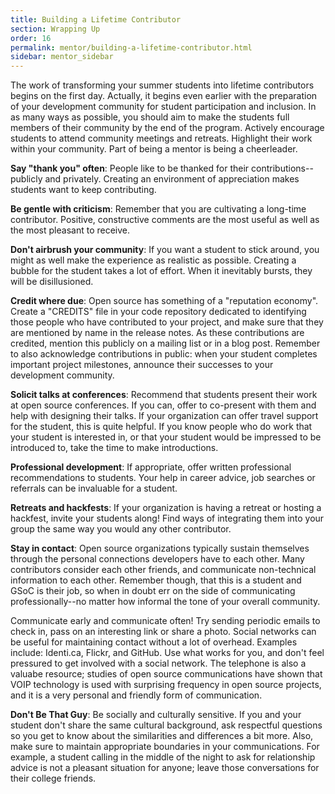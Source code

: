 ```yaml
---
title: Building a Lifetime Contributor
section: Wrapping Up
order: 16
permalink: mentor/building-a-lifetime-contributor.html
sidebar: mentor_sidebar
---
```


The work of transforming your summer students into lifetime contributors begins on the first day. Actually, it begins even earlier with the preparation of your development community for student participation and inclusion. In as many ways as possible, you should aim to make the students full members of their community by the end of the program. Actively encourage students to attend community meetings and retreats. Highlight their work within your community. Part of being a mentor is being a cheerleader.

**Say "thank you" often**: People like to be thanked for their contributions--publicly and privately. Creating an environment of appreciation makes students want to keep contributing.

**Be gentle with criticism**: Remember that you are cultivating a long-time contributor.  Positive, constructive comments are the most useful as well as the most pleasant to receive.

**Don't airbrush your community**: If you want a student to stick around, you might as well make the experience as realistic as possible. Creating a bubble for the student takes a lot of effort. When it inevitably bursts, they will be disillusioned.

**Credit where due**: Open source has something of a "reputation economy". Create a "CREDITS" file in your code repository dedicated to identifying those people who have contributed to your project, and make sure that they are mentioned by name in the release notes.   As these contributions are credited, mention this publicly on a mailing list or in a blog post. Remember to also acknowledge contributions in public: when your student completes important project milestones, announce their successes to your development community.

**Solicit talks at conferences**: Recommend that students present their work at open source conferences. If you can, offer to co-present with them and help with designing their talks. If your organization can offer travel support for the student, this is quite helpful.  If you know people who do work that your student is interested in, or that your student would be impressed to be introduced to, take the time to make introductions.

**Professional development**: If appropriate, offer written professional recommendations to students. Your help in career advice, job searches or referrals can be invaluable for a student.

**Retreats and hackfests**: If your organization is having a retreat or hosting a hackfest, invite your students along! Find ways of integrating them into your group the same way you would any other contributor.

**Stay in contact**: Open source organizations typically sustain themselves through the personal connections developers have to each other. Many contributors consider each other friends, and communicate non-technical information to each other. Remember though, that this is a student and GSoC is their job, so when in doubt err on the side of communicating professionally--no matter how informal the tone of your overall community.

Communicate early and communicate often! Try sending periodic emails to check in, pass on an interesting link or share a photo. Social networks can be useful for maintaining contact without a lot of overhead. Examples include: Identi.ca, Flickr, and GitHub. Use what works for you, and don't feel pressured to get involved with a social network.  The telephone is also a valuabe resource; studies of open source communications have shown that VOIP technology is used with surprising frequency in open source projects, and it is a very personal and friendly form of communication.

**Don't Be That Guy**: Be socially and culturally sensitive. If you and your student don't share the same cultural background, ask respectful questions so you get to know about the similarities and differences a bit more. Also, make sure to maintain appropriate boundaries in your communications. For example, a student calling in the middle of the night to ask for relationship advice is not a pleasant situation for anyone; leave those conversations for their college friends.


